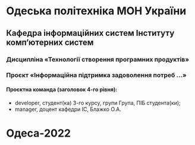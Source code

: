 # Одеська політехніка МОН України 
## Кафедра інформаційних систем Інституту комп’ютерних систем 
### Дисципліна «Технології створення програмних продуктів» 
### Проєкт «Інформаційна підтримка задоволення потреб ...» 
#### Проєктна команда (заголовок 4-го рівня):
- developer, студент(ка) 3-го курсу, групи Група, ПІБ студента(ки);
- manager, доцент кафедри ІС, Блажко О.А.
# Одеса-2022
